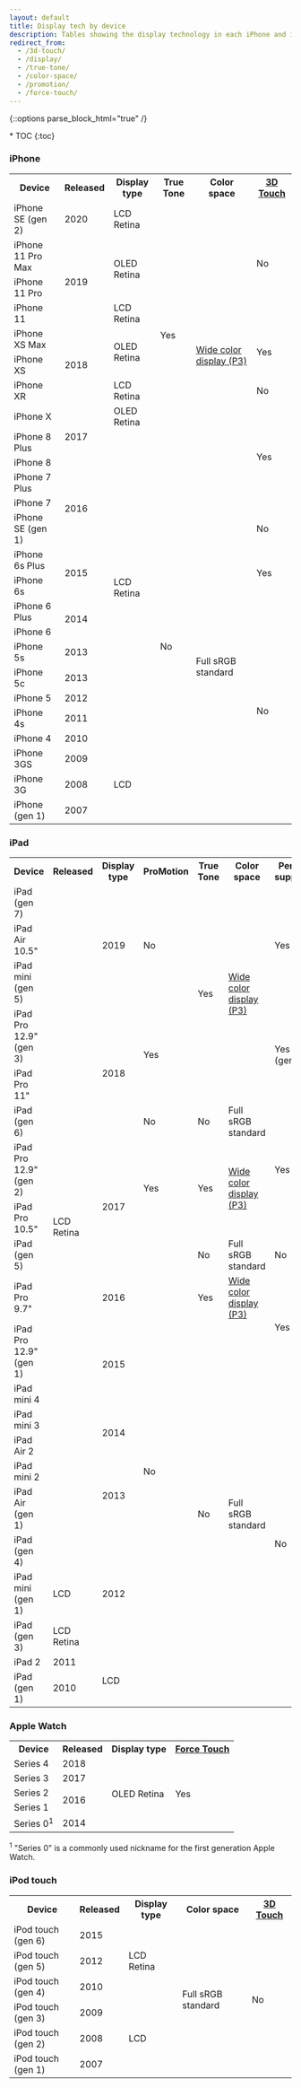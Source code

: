 ```yaml
---
layout: default
title: Display tech by device
description: Tables showing the display technology in each iPhone and iPad for developers.
redirect_from: 
  - /3d-touch/
  - /display/
  - /true-tone/
  - /color-space/
  - /promotion/
  - /force-touch/
---
```

{::options parse_block_html="true" /}

<div id="compact-toc">
* TOC
{:toc}
</div>

### iPhone

<table>
  <tr>
    <th>Device</th>
    <th>Released</th>
    <th>Display type</th>
    <th>True Tone</th>
    <th>Color space</th>
    <th><a href="https://developer.apple.com/ios/3d-touch/">3D Touch</a></th>
  </tr>
  <tr>
    <td>iPhone SE (gen 2)</td>
    <td>2020</td>
    <td>LCD Retina</td>
    <td rowspan="10" class="green">Yes</td>
    <td rowspan="12" class="green"><a href="https://developer.apple.com/videos/play/wwdc2017/821/">Wide color display (P3)</a></td>
    <td rowspan="4">No</td>
  </tr>
  <tr>
    <td>iPhone 11 Pro Max</td>
    <td rowspan="3">2019</td>
    <td rowspan="2" class="green">OLED Retina</td>
  </tr>
  <tr>
    <td>iPhone 11 Pro</td>
  </tr>
  <tr>
    <td>iPhone 11</td>
    <td>LCD Retina</td>
  </tr>
  <tr>
    <td>iPhone XS Max</td>
    <td rowspan="3">2018</td>
    <td rowspan="2" class="green">OLED Retina</td>
    <td rowspan="2" class="green">Yes</td>
  </tr>
  <tr>
    <td>iPhone XS</td>
  </tr>
  <tr>
    <td>iPhone XR</td>
    <td>LCD Retina</td>
    <td>No</td>
  </tr>
  <tr>
    <td>iPhone X</td>
    <td rowspan="3">2017</td>
    <td class="green">OLED Retina</td>
    <td rowspan="5" class="green">Yes</td>
  </tr>
  <tr>
    <td>iPhone 8 Plus</td>
    <td rowspan="14">LCD Retina</td>
  </tr>
  <tr>
    <td>iPhone 8</td>
  </tr>
  <tr>
    <td>iPhone 7 Plus</td>
    <td rowspan="3">2016</td>
    <td rowspan="15">No</td>
  </tr>
  <tr>
    <td>iPhone 7</td>
  </tr>
  <tr>
    <td>iPhone SE (gen 1)</td>
    <td rowspan="13">Full sRGB standard</td>
    <td>No</td>
  </tr>
  <tr>
    <td>iPhone 6s Plus</td>
    <td rowspan="2">2015</td>
    <td rowspan="2" class="green">Yes</td>
  </tr>
  <tr>
    <td>iPhone 6s</td>
  </tr>
  <tr>
    <td>iPhone 6 Plus</td>
    <td rowspan="2">2014</td>
    <td rowspan="10">No</td>
  </tr>
  <tr>
    <td>iPhone 6</td>
  </tr>
  <tr>
    <td>iPhone 5s</td>
    <td>2013</td>
  </tr>
  <tr>
    <td>iPhone 5c</td>
    <td>2013</td>
  </tr>
  <tr>
    <td>iPhone 5</td>
    <td>2012</td>
  </tr>
  <tr>
    <td>iPhone 4s</td>
    <td>2011</td>
  </tr>
  <tr>
    <td>iPhone 4</td>
    <td>2010</td>
  </tr>
  <tr>
    <td>iPhone 3GS</td>
    <td>2009</td>
    <td rowspan="3">LCD</td>
  </tr>
  <tr>
    <td>iPhone 3G</td>
    <td>2008</td>
  </tr>
  <tr>
    <td>iPhone (gen 1)</td>
    <td>2007</td>
  </tr>
</table>

### iPad

<table class="full-width">
  <tr>
    <th>Device</th>
    <th>Released</th>
    <th>Display type</th>
    <th>ProMotion</th>
    <th>True Tone</th>
    <th>Color space</th>
    <th>Pencil support</th>
  </tr>
  <tr>
    <td>iPad (gen 7)</td>
    <td rowspan="17">LCD Retina</td>
    <td rowspan="3">2019</td>
    <td rowspan="3">No</td>
    <td rowspan="5" class="green">Yes</td>
    <td rowspan="5" class="green"><a href="https://developer.apple.com/videos/play/wwdc2017/821/">Wide color display (P3)</a></td>
    <td rowspan="3" class="green">Yes</td>
  </tr>
  <tr>
    <td>iPad Air 10.5"</td>
  </tr>
  <tr>
    <td>iPad mini (gen 5)</td>
  </tr>
  <tr>
    <td>iPad Pro 12.9" (gen 3)</td>
    <td rowspan="3">2018</td>
    <td rowspan="2" class="green">Yes</td>
    <td rowspan="2" class="green">Yes (gen 2)</td>
  </tr>
  <tr>
    <td>iPad Pro 11"</td>
  </tr>
  <tr>
    <td>iPad (gen 6)</td>
    <td>No</td>
    <td>No</td>
    <td>Full sRGB standard</td>
    <td rowspan="3" class="green">Yes</td>
  </tr>
  <tr>
    <td>iPad Pro 12.9" (gen 2)</td>
    <td rowspan="3">2017</td>
    <td rowspan="2" class="green">Yes</td>
    <td rowspan="2" class="green">Yes</td>
    <td rowspan="2" class="green"><a href="https://developer.apple.com/videos/play/wwdc2017/821/">Wide color display (P3)</a></td>
  </tr>
  <tr>
    <td>iPad Pro 10.5"</td>
  </tr>
  <tr>
    <td>iPad (gen 5)</td>
    <td rowspan="13">No</td>
    <td>No</td>
    <td>Full sRGB standard</td>
    <td>No</td>
  </tr>
  <tr>
    <td>iPad Pro 9.7"</td>
    <td>2016</td>
    <td class="green">Yes</td>
    <td class="green"><a href="https://developer.apple.com/videos/play/wwdc2017/821/">Wide color display (P3)</a></td>
    <td rowspan="2" class="green">Yes</td>
  </tr>
  <tr>
    <td>iPad Pro 12.9" (gen 1)</td>
    <td rowspan="2">2015</td>
    <td rowspan="11">No</td>
    <td rowspan="11">Full sRGB standard</td>
  </tr>
  <tr>
    <td>iPad mini 4</td>
    <td rowspan="10">No</td>
  </tr>
  <tr>
    <td>iPad mini 3</td>
    <td rowspan="2">2014</td>
  </tr>
  <tr>
    <td>iPad Air 2</td>
  </tr>
  <tr>
    <td>iPad mini 2</td>
    <td rowspan="2">2013</td>
  </tr>
  <tr>
    <td>iPad Air (gen 1)</td>
  </tr>
  <tr>
    <td>iPad (gen 4)</td>
    <td rowspan="3">2012</td>
  </tr>
  <tr>
    <td>iPad mini (gen 1)</td>
    <td>LCD</td>
  </tr>
  <tr>
    <td>iPad (gen 3)</td>
    <td>LCD Retina</td>
  </tr>
  <tr>
    <td>iPad 2</td>
    <td>2011</td>
    <td rowspan="2">LCD</td>
  </tr>
  <tr>
    <td>iPad (gen 1)</td>
    <td>2010</td>
  </tr>
</table>

### Apple Watch

<table>
  <tr>
    <th>Device</th>
    <th>Released</th>
    <th>Display type</th>
    <th><a href="https://developer.apple.com/library/content/documentation/General/Conceptual/WatchKitProgrammingGuide/Menus.html">Force Touch</a></th>
  </tr>
  <tr>
    <td>Series 4</td>
    <td>2018</td>
    <td rowspan="5">OLED Retina</td>
    <td rowspan="5">Yes</td>
  </tr>
  <tr>
    <td>Series 3</td>
    <td>2017</td>
  </tr>
  <tr>
    <td>Series 2</td>
    <td rowspan="2">2016</td>
  </tr>
  <tr>
    <td>Series 1</td>
  </tr>
  <tr>
    <td>Series 0<sup>1</sup></td>
    <td>2014</td>
  </tr>
</table>

<sup>1</sup> "Series 0" is a commonly used nickname for the first generation Apple Watch.

### iPod touch

<table>
  <tr>
    <th>Device</th>
    <th>Released</th>
    <th>Display type</th>
    <th>Color space</th>
    <th><a href="https://developer.apple.com/ios/3d-touch/">3D Touch</a></th>
  </tr>
  <tr>
    <td>iPod touch (gen 6)</td>
    <td>2015</td>
    <td rowspan="3">LCD Retina</td>
    <td rowspan="6">Full sRGB standard</td>
    <td rowspan="6">No</td>
  </tr>
  <tr>
    <td>iPod touch (gen 5)</td>
    <td>2012</td>
  </tr>
  <tr>
    <td>iPod touch (gen 4)</td>
    <td>2010</td>
  </tr>
  <tr>
    <td>iPod touch (gen 3)</td>
    <td>2009</td>
    <td rowspan="3">LCD</td>
  </tr>
  <tr>
    <td>iPod touch (gen 2)</td>
    <td>2008</td>
  </tr>
  <tr>
    <td>iPod touch (gen 1)</td>
    <td>2007</td>
  </tr>
</table>